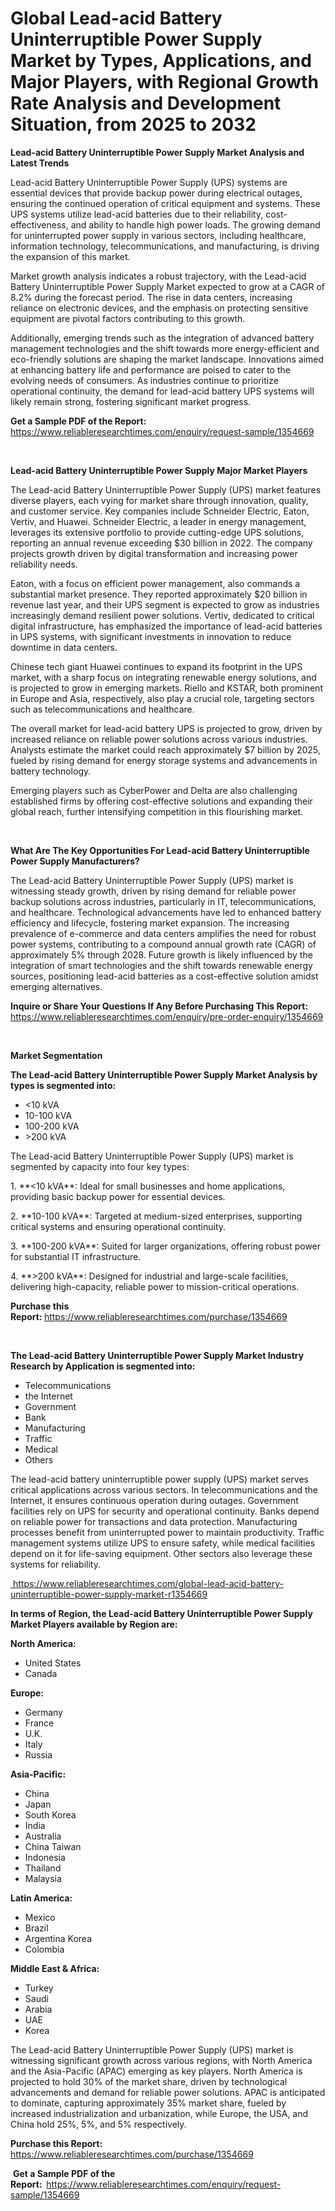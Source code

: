 <p><h1>Global Lead-acid Battery Uninterruptible Power Supply Market by Types, Applications, and Major Players, with Regional Growth Rate Analysis and Development Situation, from 2025 to 2032</h1></p><p><strong>Lead-acid Battery Uninterruptible Power Supply Market Analysis and Latest Trends</strong></p>
<p><p>Lead-acid Battery Uninterruptible Power Supply (UPS) systems are essential devices that provide backup power during electrical outages, ensuring the continued operation of critical equipment and systems. These UPS systems utilize lead-acid batteries due to their reliability, cost-effectiveness, and ability to handle high power loads. The growing demand for uninterrupted power supply in various sectors, including healthcare, information technology, telecommunications, and manufacturing, is driving the expansion of this market.</p><p>Market growth analysis indicates a robust trajectory, with the Lead-acid Battery Uninterruptible Power Supply Market expected to grow at a CAGR of 8.2% during the forecast period. The rise in data centers, increasing reliance on electronic devices, and the emphasis on protecting sensitive equipment are pivotal factors contributing to this growth. </p><p>Additionally, emerging trends such as the integration of advanced battery management technologies and the shift towards more energy-efficient and eco-friendly solutions are shaping the market landscape. Innovations aimed at enhancing battery life and performance are poised to cater to the evolving needs of consumers. As industries continue to prioritize operational continuity, the demand for lead-acid battery UPS systems will likely remain strong, fostering significant market progress.</p></p>
<p><strong>Get a Sample PDF of the Report:&nbsp;</strong> <a href="https://www.reliableresearchtimes.com/enquiry/request-sample/1354669?utm_campaign=3444&utm_medium=2&utm_source=Github&utm_content=ia&utm_term=12042025&utm_id=lead-acid-battery-uninterruptible-power-supply">https://www.reliableresearchtimes.com/enquiry/request-sample/1354669</a></p>
<p>&nbsp;</p>
<p><strong>Lead-acid Battery Uninterruptible Power Supply Major Market Players</strong></p>
<p><p>The Lead-acid Battery Uninterruptible Power Supply (UPS) market features diverse players, each vying for market share through innovation, quality, and customer service. Key companies include Schneider Electric, Eaton, Vertiv, and Huawei. Schneider Electric, a leader in energy management, leverages its extensive portfolio to provide cutting-edge UPS solutions, reporting an annual revenue exceeding $30 billion in 2022. The company projects growth driven by digital transformation and increasing power reliability needs.</p><p>Eaton, with a focus on efficient power management, also commands a substantial market presence. They reported approximately $20 billion in revenue last year, and their UPS segment is expected to grow as industries increasingly demand resilient power solutions. Vertiv, dedicated to critical digital infrastructure, has emphasized the importance of lead-acid batteries in UPS systems, with significant investments in innovation to reduce downtime in data centers.</p><p>Chinese tech giant Huawei continues to expand its footprint in the UPS market, with a sharp focus on integrating renewable energy solutions, and is projected to grow in emerging markets. Riello and KSTAR, both prominent in Europe and Asia, respectively, also play a crucial role, targeting sectors such as telecommunications and healthcare.</p><p>The overall market for lead-acid battery UPS is projected to grow, driven by increased reliance on reliable power solutions across various industries. Analysts estimate the market could reach approximately $7 billion by 2025, fueled by rising demand for energy storage systems and advancements in battery technology. </p><p>Emerging players such as CyberPower and Delta are also challenging established firms by offering cost-effective solutions and expanding their global reach, further intensifying competition in this flourishing market.</p></p>
<p>&nbsp;</p>
<p><strong>What Are The Key Opportunities For Lead-acid Battery Uninterruptible Power Supply Manufacturers?</strong></p>
<p><p>The Lead-acid Battery Uninterruptible Power Supply (UPS) market is witnessing steady growth, driven by rising demand for reliable power backup solutions across industries, particularly in IT, telecommunications, and healthcare. Technological advancements have led to enhanced battery efficiency and lifecycle, fostering market expansion. The increasing prevalence of e-commerce and data centers amplifies the need for robust power systems, contributing to a compound annual growth rate (CAGR) of approximately 5% through 2028. Future growth is likely influenced by the integration of smart technologies and the shift towards renewable energy sources, positioning lead-acid batteries as a cost-effective solution amidst emerging alternatives.</p></p>
<p><strong>Inquire or Share Your Questions If Any Before Purchasing This Report:</strong> <a href="https://www.reliableresearchtimes.com/enquiry/pre-order-enquiry/1354669?utm_campaign=3444&utm_medium=2&utm_source=Github&utm_content=ia&utm_term=12042025&utm_id=lead-acid-battery-uninterruptible-power-supply">https://www.reliableresearchtimes.com/enquiry/pre-order-enquiry/1354669</a></p>
<p>&nbsp;</p>
<p><strong>Market Segmentation</strong></p>
<p><strong>The Lead-acid Battery Uninterruptible Power Supply Market Analysis by types is segmented into:</strong></p>
<p><ul><li><10 kVA</li><li>10-100 kVA</li><li>100-200 kVA</li><li>>200 kVA</li></ul></p>
<p><p>The Lead-acid Battery Uninterruptible Power Supply (UPS) market is segmented by capacity into four key types: </p><p>1. **<10 kVA**: Ideal for small businesses and home applications, providing basic backup power for essential devices. </p><p>2. **10-100 kVA**: Targeted at medium-sized enterprises, supporting critical systems and ensuring operational continuity. </p><p>3. **100-200 kVA**: Suited for larger organizations, offering robust power for substantial IT infrastructure. </p><p>4. **>200 kVA**: Designed for industrial and large-scale facilities, delivering high-capacity, reliable power to mission-critical operations.</p></p>
<p><strong>Purchase this Report:&nbsp;</strong><a href="https://www.reliableresearchtimes.com/purchase/1354669?utm_campaign=3444&utm_medium=2&utm_source=Github&utm_content=ia&utm_term=12042025&utm_id=lead-acid-battery-uninterruptible-power-supply">https://www.reliableresearchtimes.com/purchase/1354669</a></p>
<p>&nbsp;</p>
<p><strong>The Lead-acid Battery Uninterruptible Power Supply Market Industry Research by Application is segmented into:</strong></p>
<p><ul><li>Telecommunications</li><li>the Internet</li><li>Government</li><li>Bank</li><li>Manufacturing</li><li>Traffic</li><li>Medical</li><li>Others</li></ul></p>
<p><p>The lead-acid battery uninterruptible power supply (UPS) market serves critical applications across various sectors. In telecommunications and the Internet, it ensures continuous operation during outages. Government facilities rely on UPS for security and operational continuity. Banks depend on reliable power for transactions and data protection. Manufacturing processes benefit from uninterrupted power to maintain productivity. Traffic management systems utilize UPS to ensure safety, while medical facilities depend on it for life-saving equipment. Other sectors also leverage these systems for reliability.</p></p>
<p><a href="https://www.reliableresearchtimes.com/global-lead-acid-battery-uninterruptible-power-supply-market-r1354669?utm_campaign=3444&utm_medium=2&utm_source=Github&utm_content=ia&utm_term=12042025&utm_id=lead-acid-battery-uninterruptible-power-supply">&nbsp;https://www.reliableresearchtimes.com/global-lead-acid-battery-uninterruptible-power-supply-market-r1354669</a></p>
<p><strong>In terms of Region, the Lead-acid Battery Uninterruptible Power Supply Market Players available by Region are:</strong></p>
<p>
    <p> <strong> North America: </strong>
        <ul>
            <li>United States</li>
            <li>Canada</li>
        </ul>
        </p> 
    <p> <strong> Europe: </strong>
        <ul>
            <li>Germany</li>
            <li>France</li>
            <li>U.K.</li>
            <li>Italy</li>
            <li>Russia</li>
        </ul>
        </p> 
    <p> <strong> Asia-Pacific: </strong>
        <ul>
            <li>China</li>
            <li>Japan</li>
            <li>South Korea</li>
            <li>India</li>
            <li>Australia</li>
            <li>China Taiwan</li>
            <li>Indonesia</li>
            <li>Thailand</li>
            <li>Malaysia</li>
        </ul>
        </p> 
    <p> <strong> Latin America: </strong>
        <ul>
            <li>Mexico</li>
            <li>Brazil</li>
            <li>Argentina Korea</li>
            <li>Colombia</li>
        </ul>
        </p> 
    <p> <strong> Middle East & Africa: </strong>
        <ul>
            <li>Turkey</li>
            <li>Saudi</li>
            <li>Arabia</li>
            <li>UAE</li>
            <li>Korea</li>
        </ul>
    </p>
    </p>
<p><p>The Lead-acid Battery Uninterruptible Power Supply (UPS) market is witnessing significant growth across various regions, with North America and the Asia-Pacific (APAC) emerging as key players. North America is projected to hold 30% of the market share, driven by technological advancements and demand for reliable power solutions. APAC is anticipated to dominate, capturing approximately 35% market share, fueled by increased industrialization and urbanization, while Europe, the USA, and China hold 25%, 5%, and 5% respectively.</p></p>
<p><strong>Purchase this Report: </strong><a href="https://www.reliableresearchtimes.com/purchase/1354669?utm_campaign=3444&utm_medium=2&utm_source=Github&utm_content=ia&utm_term=12042025&utm_id=lead-acid-battery-uninterruptible-power-supply">https://www.reliableresearchtimes.com/purchase/1354669</a></p>
<p>&nbsp;<strong>Get a Sample PDF of the Report:&nbsp;&nbsp;</strong><a href="https://www.reliableresearchtimes.com/enquiry/request-sample/1354669?utm_campaign=3444&utm_medium=2&utm_source=Github&utm_content=ia&utm_term=12042025&utm_id=lead-acid-battery-uninterruptible-power-supply">https://www.reliableresearchtimes.com/enquiry/request-sample/1354669</a></p>
<p><strong></strong></p>
<p><p></p><p></p><p></p></p>